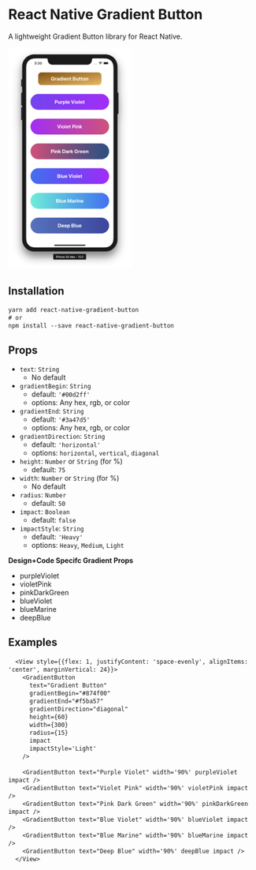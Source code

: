 # React Native Gradient Button

A lightweight Gradient Button library for React Native.

<img src="./Examples.png" alt="Examples" width="250">

## Installation

```
yarn add react-native-gradient-button
# or
npm install --save react-native-gradient-button
```

## Props
  - `text`: `String`
    - No default
  - `gradientBegin`: `String` 
    - default: `'#00d2ff'`
    - options: Any hex, rgb, or color    
  - `gradientEnd`: `String`
    - default: `'#3a47d5'`
    - options: Any hex, rgb, or color
  - `gradientDirection`: `String`
    - default: `'horizontal'`
    - options: `horizontal`, `vertical`, `diagonal`
  - `height`: `Number` or `String` (for %)
    - default: `75`
  - `width`: `Number` or `String` (for %)
    - No default
  - `radius`: `Number`
    - default: `50`
  - `impact`: `Boolean`
    - default: `false`
  - `impactStyle`: `String`
    - default: `'Heavy'`
    - options: `Heavy`, `Medium`, `Light`

  **Design+Code Specifc Gradient Props**
  - purpleViolet
  - violetPink
  - pinkDarkGreen
  - blueViolet
  - blueMarine
  - deepBlue

## Examples

```
  <View style={{flex: 1, justifyContent: 'space-evenly', alignItems: 'center', marginVertical: 24}}>
    <GradientButton
      text="Gradient Button"
      gradientBegin="#874f00"
      gradientEnd="#f5ba57"
      gradientDirection="diagonal"
      height={60}
      width={300}
      radius={15}
      impact
      impactStyle='Light'
    />

    <GradientButton text="Purple Violet" width='90%' purpleViolet impact />
    <GradientButton text="Violet Pink" width='90%' violetPink impact />
    <GradientButton text="Pink Dark Green" width='90%' pinkDarkGreen impact />
    <GradientButton text="Blue Violet" width='90%' blueViolet impact />
    <GradientButton text="Blue Marine" width='90%' blueMarine impact />
    <GradientButton text="Deep Blue" width='90%' deepBlue impact />
  </View>
```